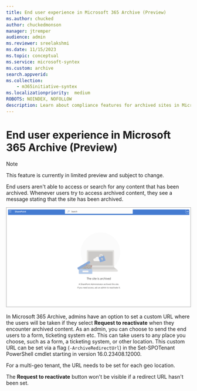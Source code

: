 ```yaml
---
title: End user experience in Microsoft 365 Archive (Preview)
ms.author: chucked
author: chuckedmonson
manager: jtremper
audience: admin
ms.reviewer: sreelakshmi
ms.date: 11/15/2023
ms.topic: conceptual
ms.service: microsoft-syntex
ms.custom: archive
search.appverid:
ms.collection:
    - m365initiative-syntex
ms.localizationpriority:  medium
ROBOTS: NOINDEX, NOFOLLOW
description: Learn about compliance features for archived sites in Microsoft 365 Archive.
---
```


# End user experience in Microsoft 365 Archive (Preview)

> [!NOTE]
> This feature is currently in limited preview and subject to change.

End users aren't able to access or search for any content that has been archived. Whenever users try to access archived content, they see a message stating that the site has been archived.

![Screenshot of the Site is archived message end users receive when they try to access content that has been archived.](../../media/content-understanding/site-is-archived-message.png)

In Microsoft 365 Archive, admins have an option to set a custom URL where the users will be taken if they select **Request to reactivate** when they encounter archived content. As an admin, you can choose to send the end users to a form, ticketing system etc. This can take users to any place you choose, such as a form, a ticketing system, or other location. This custom URL can be set via a flag (``-ArchiveRedirectUrl``) in the Set-SPOTenant PowerShell cmdlet starting in version 16.0.23408.12000.

For a multi-geo tenant, the URL needs to be set for each geo location.

The **Request to reactivate** button won't be visible if a redirect URL hasn't been set.

